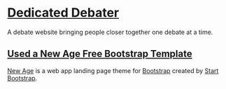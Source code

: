 # [Dedicated Debater](https://dedicated-debator.herokuapp.com/)
A debate website bringing people closer together one debate at a time.

## [Used a New Age Free Bootstrap Template](http://startbootstrap.com/template-overviews/new-age/)
[New Age](http://startbootstrap.com/template-overviews/new-age/) is a web app landing page theme for [Bootstrap](http://getbootstrap.com/) created by [Start Bootstrap](http://startbootstrap.com/).
